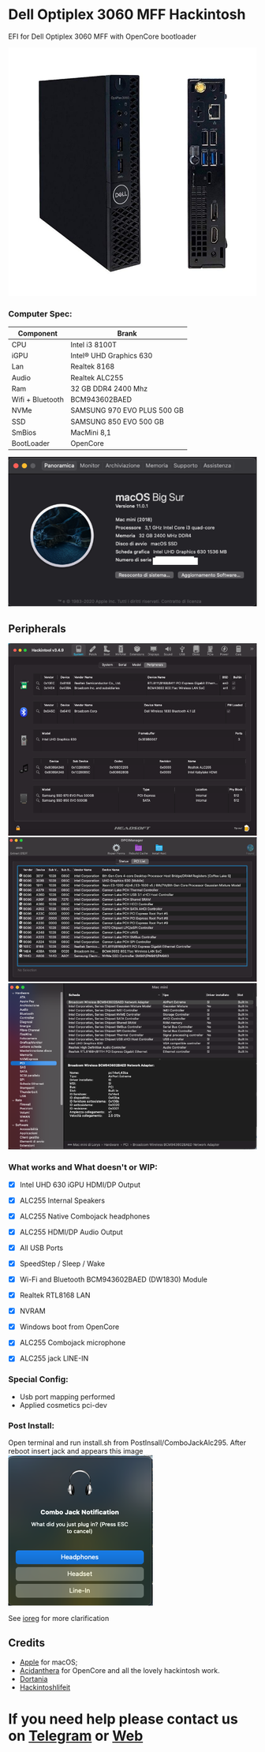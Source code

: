 # Dell Optiplex 3060 MFF Hackintosh

EFI for Dell Optiplex 3060 MFF with OpenCore bootloader

![descrizione](./Screenshot/pc.jpg)

### Computer Spec:

| Component        | Brank                              |
| ---------------- | ---------------------------------- |
| CPU              | Intel i3 8100T                     |
| iGPU             | Intel® UHD Graphics 630            |
| Lan              | Realtek 8168                       |
| Audio            | Realtek ALC255                     |
| Ram              | 32 GB DDR4 2400 Mhz                |
| Wifi + Bluetooth | BCM943602BAED                      |
| NVMe             | SAMSUNG 970 EVO PLUS 500 GB        |
| SSD              | SAMSUNG 850 EVO 500 GB             |
| SmBios           | MacMini 8,1                        |
| BootLoader       | OpenCore                           |

![infobigsur](./Screenshot/infomacbigsur.png)

## Peripherals

![infohack](./Screenshot/hackintooldevice.png)
![infodp2](./Screenshot/DpciScreen2.png)
![infopci](./Screenshot/PCISEZ.png)

### What works and What doesn't or WIP:

- [x] Intel UHD 630 iGPU HDMI/DP Output
- [x] ALC255 Internal Speakers
- [x] ALC255 Native Combojack headphones
- [x] ALC255 HDMI/DP Audio Output
- [x] All USB Ports 
- [x] SpeedStep / Sleep / Wake
- [x] Wi-Fi and Bluetooth BCM943602BAED (DW1830) Module
- [x] Realtek RTL8168 LAN
- [x] NVRAM
- [x] Windows boot from OpenCore
- [x] ALC255 Combojack microphone
- [x] ALC255 jack LINE-IN


### Special Config:

- Usb port mapping performed
- Applied cosmetics pci-dev

### Post Install:

Open terminal and run install.sh from PostInsall/ComboJackAlc295. After reboot insert jack and appears this image
![jack](./Screenshot/Combojackfix.png)

See [ioreg](./ioregmacbook.ioreg) for more clarification

## Credits

- [Apple](https://apple.com) for macOS;
- [Acidanthera](https://github.com/acidanthera) for OpenCore and all the lovely hackintosh work.
- [Dortania](https://github.com/dortania)
- [Hackintoshlifeit](https://github.com/Hackintoshlifeit)

# If you need help please contact us on [Telegram](https://t.me/HackintoshLife_it) or [Web](https://www.hackintoshlife.it/)
